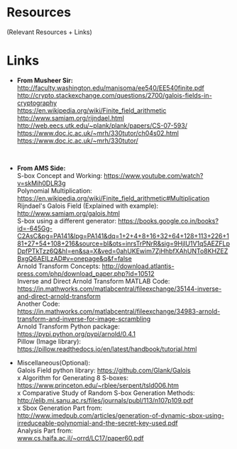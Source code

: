 # Resources
(Relevant Resources + Links)

# Links
- <b>From Musheer Sir:</b> </br>
http://faculty.washington.edu/manisoma/ee540/EE540finite.pdf </br>
http://crypto.stackexchange.com/questions/2700/galois-fields-in-cryptography </br>
https://en.wikipedia.org/wiki/Finite_field_arithmetic</br>
http://www.samiam.org/rijndael.html </br>
http://web.eecs.utk.edu/~plank/plank/papers/CS-07-593/ </br>
https://www.doc.ic.ac.uk/~mrh/330tutor/ch04s02.html </br>
https://www.doc.ic.ac.uk/~mrh/330tutor/ </br>
</br>

- <b>From AMS Side:</b> </br>
S-box Concept and Working: https://www.youtube.com/watch?v=skMih0DLR3g </br>
Polynomial Multiplication: https://en.wikipedia.org/wiki/Finite_field_arithmetic#Multiplication </br>
Rijndael's Galois Field (Explained with example): http://www.samiam.org/galois.html </br>
S-box using a different generator: https://books.google.co.in/books?id=-645Gg-C2AsC&pg=PA141&lpg=PA141&dq=1+2+4+8+16+32+64+128+113+226+181+27+54+108+216&source=bl&ots=inrsTrPNrR&sig=9HjIU1V1q5AEZFLpDpfPTkTzz6Q&hl=en&sa=X&ved=0ahUKEwim7ZjHhbfXAhUNTo8KHZEZBxgQ6AEILzAD#v=onepage&q&f=false </br>
Arnold Transform Concepts: http://download.atlantis-press.com/php/download_paper.php?id=10512 </br>
Inverse and Direct Arnold Transform MATLAB Code: https://in.mathworks.com/matlabcentral/fileexchange/35144-inverse-and-direct-arnold-transform </br>
Another Code: https://in.mathworks.com/matlabcentral/fileexchange/34983-arnold-transform-and-inverse-for-image-scrambling </br>
Arnold Transform Python package: https://pypi.python.org/pypi/arnold/0.4.1 </br>
Pillow (Image library): https://pillow.readthedocs.io/en/latest/handbook/tutorial.html </br>

- Miscellaneous(Optional):</br>
Galois Field python library: https://github.com/Glank/Galois </br>
x Algorithm for Generating 8 S-boxes: https://www.princeton.edu/~rblee/serpent/tsld006.htm </br>
x Comparative Study of Random S-box Generation Methods: </br>http://elib.mi.sanu.ac.rs/files/journals/publ/113/n107p109.pdf </br>
x Sbox Generation Part from: </br>http://www.imedpub.com/articles/generation-of-dynamic-sbox-using-irreduceable-polynomial-and-the-secret-key-used.pdf </br>
Analysis Part from: </br>www.cs.haifa.ac.il/~orrd/LC17/paper60.pdf </br>

